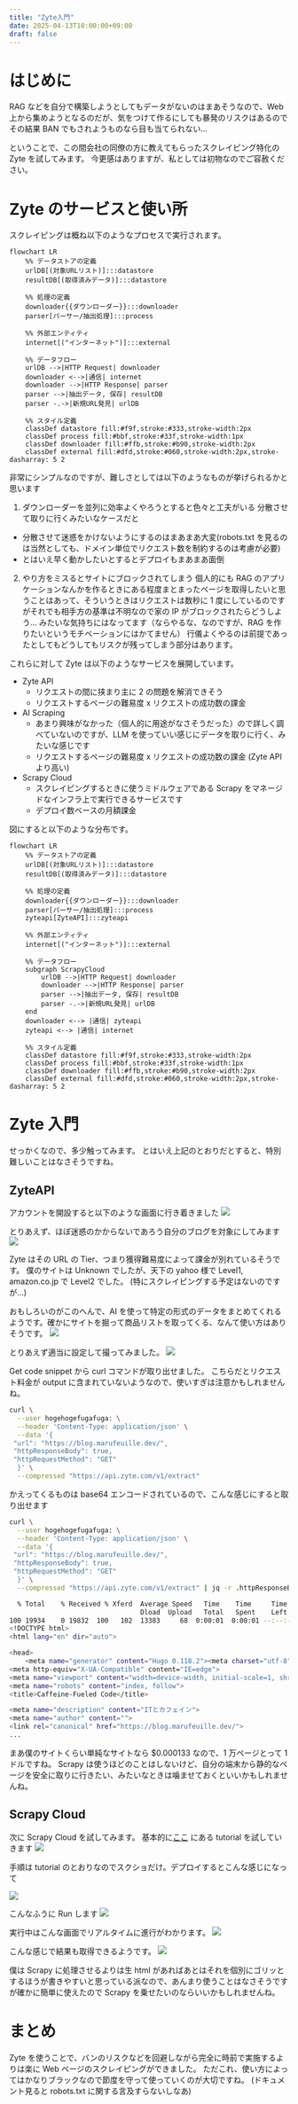```yaml
---
title: "Zyte入門"
date: 2025-04-13T10:00:00+09:00
draft: false
---
```


# はじめに

RAG などを自分で構築しようとしてもデータがないのはまあそうなので、Web 上から集めようとなるのだが、気をつけて作るにしても暴発のリスクはあるのでその結果 BAN でもされようものなら目も当てられない...

ということで、この間会社の同僚の方に教えてもらったスクレイピング特化の Zyte を試してみます。
今更感はありますが、私としては初物なのでご容赦ください。

# Zyte のサービスと使い所

スクレイピングは概ね以下のようなプロセスで実行されます。

```mermaid
flowchart LR
    %% データストアの定義
    urlDB[(対象URLリスト)]:::datastore
    resultDB[(取得済みデータ)]:::datastore

    %% 処理の定義
    downloader{{ダウンローダー}}:::downloader
    parser[パーサー/抽出処理]:::process

    %% 外部エンティティ
    internet[("インターネット")]:::external

    %% データフロー
    urlDB -->|HTTP Request| downloader
    downloader <-->|通信| internet
    downloader -->|HTTP Response| parser
    parser -->|抽出データ, 保存| resultDB
    parser -.->|新規URL発見| urlDB

    %% スタイル定義
    classDef datastore fill:#f9f,stroke:#333,stroke-width:2px
    classDef process fill:#bbf,stroke:#33f,stroke-width:1px
    classDef downloader fill:#ffb,stroke:#b90,stroke-width:2px
    classDef external fill:#dfd,stroke:#060,stroke-width:2px,stroke-dasharray: 5 2
```

非常にシンプルなのですが、難しさとしては以下のようなものが挙げられるかと思います

1. ダウンローダーを並列に効率よくやろうとすると色々と工夫がいる
   分散させて取りに行くみたいなケースだと

- 分散させて迷惑をかけないようにするのはまあまあ大変(robots.txt を見るのは当然としても、ドメイン単位でリクエスト数を制約するのは考慮が必要)
- とはいえ早く動かしたいとするとデプロイもまあまあ面倒

2.  やり方をミスるとサイトにブロックされてしまう
    個人的にも RAG のアプリケーションなんかを作るときにある程度まとまったページを取得したいと思うことはあって、そういうときはリクエストは数秒に 1 度にしているのですがそれでも相手方の基準は不明なので家の IP がブロックされたらどうしよう... みたいな気持ちにはなってます（ならやるな、なのですが、RAG を作りたいというモチベーションにはかてません）
    行儀よくやるのは前提であったとしてもどうしてもリスクが残ってしまう部分はあります。

これらに対して Zyte は以下のようなサービスを展開しています。

- Zyte API
  - リクエストの間に挟まり主に 2 の問題を解消できそう
  - リクエストするページの難易度 x リクエストの成功数の課金
- AI Scraping
  - あまり興味がなかった（個人的に用途がなさそうだった）ので詳しく調べていないのですが、LLM を使っていい感じにデータを取りに行く、みたいな感じです
  - リクエストするページの難易度 x リクエストの成功数の課金 (Zyte API より高い)
- Scrapy Cloud
  - スクレイピングするときに使うミドルウェアである Scrapy をマネージドなインフラ上で実行できるサービスです
  - デプロイ数ベースの月額課金

図にすると以下のような分布です。

```mermaid
flowchart LR
    %% データストアの定義
    urlDB[(対象URLリスト)]:::datastore
    resultDB[(取得済みデータ)]:::datastore

    %% 処理の定義
    downloader{{ダウンローダー}}:::downloader
    parser[パーサー/抽出処理]:::process
    zyteapi[ZyteAPI]:::zyteapi

    %% 外部エンティティ
    internet[("インターネット")]:::external

    %% データフロー
    subgraph ScrapyCloud
	    urlDB -->|HTTP Request| downloader
	    downloader -->|HTTP Response| parser
	    parser -->|抽出データ, 保存| resultDB
	    parser -.->|新規URL発見| urlDB
    end
    downloader <--> |通信| zyteapi
    zyteapi <--> |通信| internet

    %% スタイル定義
    classDef datastore fill:#f9f,stroke:#333,stroke-width:2px
    classDef process fill:#bbf,stroke:#33f,stroke-width:1px
    classDef downloader fill:#ffb,stroke:#b90,stroke-width:2px
    classDef external fill:#dfd,stroke:#060,stroke-width:2px,stroke-dasharray: 5 2
```

# Zyte 入門

せっかくなので、多少触ってみます。
とはいえ上記のとおりだとすると、特別難しいことはなさそうですね。

## ZyteAPI

アカウントを開設すると以下のような画面に行き着きました
![](Zyte001.png)

とりあえず、ほぼ迷惑のかからないであろう自分のブログを対象にしてみます
![](Zyte002.png)

Zyte はその URL の Tier、つまり獲得難易度によって課金が別れているそうです。
僕のサイトは Unknown でしたが、天下の yahoo 様で Level1, amazon.co.jp で Level2 でした。
(特にスクレイピングする予定はないのですが...)

おもしろいのがこのへんで、AI を使って特定の形式のデータをまとめてくれるようです。確かにサイトを掘って商品リストを取ってくる、なんて使い方はありそうです。
![](Zyte003.png)

とりあえず適当に設定して撮ってみました。
![](Zyte004.png)

Get code snippet から curl コマンドが取り出せました。
こちらだとリクエスト料金が output に含まれていないようなので、使いすぎは注意かもしれませんね。

```bash
curl \
  --user hogehogefugafuga: \
  --header 'Content-Type: application/json' \
  --data '{
 "url": "https://blog.marufeuille.dev/",
 "httpResponseBody": true,
 "httpRequestMethod": "GET"
  }' \
  --compressed "https://api.zyte.com/v1/extract"
```

かえってくるものは base64 エンコードされているので、こんな感じにすると取り出せます

```bash
curl \
  --user hogehogefugafuga: \
  --header 'Content-Type: application/json' \
  --data '{
 "url": "https://blog.marufeuille.dev/",
 "httpResponseBody": true,
 "httpRequestMethod": "GET"
  }' \
  --compressed "https://api.zyte.com/v1/extract" | jq -r .httpResponseBody  | base64 -d

  % Total    % Received % Xferd  Average Speed   Time    Time     Time  Current
                                 Dload  Upload   Total   Spent    Left  Speed
100 19934    0 19832  100   102  13383     68  0:00:01  0:00:01 --:--:-- 13459
<!DOCTYPE html>
<html lang="en" dir="auto">

<head>
	<meta name="generator" content="Hugo 0.118.2"><meta charset="utf-8">
<meta http-equiv="X-UA-Compatible" content="IE=edge">
<meta name="viewport" content="width=device-width, initial-scale=1, shrink-to-fit=no">
<meta name="robots" content="index, follow">
<title>Caffeine-Fueled Code</title>

<meta name="description" content="ITとカフェイン">
<meta name="author" content="">
<link rel="canonical" href="https://blog.marufeuille.dev/">
...
```

まあ僕のサイトくらい単純なサイトなら $0.000133 なので、1 万ページとって 1 ドルですね。
Scrapy は使うほどのことはしないけど、自分の端末から静的なページを安全に取りに行きたい、みたいなときは噛ませておくといいかもしれませんね。

## Scrapy Cloud

次に Scrapy Cloud を試してみます。
基本的に[ここ](https://docs.zyte.com/web-scraping/tutorials/main/setup.html) にある tutorial を試していきます
![](Zyte005.png)

手順は tutorial のとおりなのでスクショだけ。デプロイするとこんな感じになって

![](Zyte006.png)

こんなふうに Run します
![](Zyte007.png)

実行中はこんな画面でリアルタイムに進行がわかります。
![](Zyte008.png)

こんな感じで結果も取得できるようです。
![](Zyte009.png)

僕は Scrapy に処理させるよりは生 html があればあとはそれを個別にゴリッとするほうが書きやすいと思っている派なので、あんまり使うことはなさそうですが確かに簡単に使えたので Scrapy を乗せたいのならいいかもしれませんね。

# まとめ

Zyte を使うことで、バンのリスクなどを回避しながら完全に時前で実施するよりは楽に Web ページのスクレイピングができました。
ただこれ、使い方によってはかなりブラックなので節度を守って使っていくのが大切ですね。
(ドキュメント見ると robots.txt に関する言及すらないしなあ)
